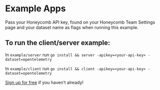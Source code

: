 # Example Apps

Pass your Honeycomb API key, found on your Honeycomb Team Settings page and your dataset name as flags when running this example.

## To run the client/server example:

In `example/server` run `go install && server -apikey=<your-api-key> -dataset=opentelemetry`

In `example/client` run `go install && client -apikey=<your-api-key> -dataset=opentelemetry`

[Sign up for free](https://ui.honeycomb.io/signup) if you haven’t already!
